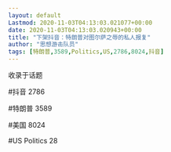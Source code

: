 ```yaml
---
layout: default
Lastmod: 2020-11-03T04:13:03.021077+00:00
date: 2020-11-03T04:13:03.020943+00:00
title: "下架抖音：特朗普对图尔萨之辱的私人报复"
author: "思想游击队员"
tags: [特朗普,3589,Politics,US,2786,8024,抖音]
---
```


收录于话题

#抖音 2786

#特朗普 3589

#美国 8024

#US Politics 28

